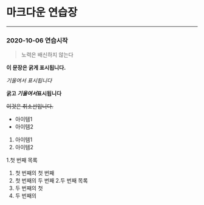 # 마크다운 연습장
---
### 2020-10-06 연습시작

> 노력은 배신하지 않는다

**이 문장은 굵게 표시됩니다.**

*기울여서 표시됩니다*

**굵고 *기울여서*표시됩니다**

~~이것은 취소선입니다.~~

* 아이템1
* 아이템2

1. 아이템1
2. 아이템2

1.첫 번째 목록
  1. 첫 번째의 첫 번째
  2. 첫 번째의 두 번째
2.두 번째 목록
  1. 두 번째의 첫
  2. 두 번째의 
